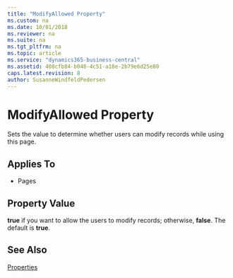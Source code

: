 ```yaml
---
title: "ModifyAllowed Property"
ms.custom: na
ms.date: 10/01/2018
ms.reviewer: na
ms.suite: na
ms.tgt_pltfrm: na
ms.topic: article
ms.service: "dynamics365-business-central"
ms.assetid: 408cfb84-b048-4c51-a18e-2b79e6d25e80
caps.latest.revision: 8
author: SusanneWindfeldPedersen
---
```


 

# ModifyAllowed Property
Sets the value to determine whether users can modify records while using this page.  
  
## Applies To  
  
-   Pages  
  
## Property Value  
 **true** if you want to allow the users to modify records; otherwise, **false**. The default is **true**.  
  
## See Also  
 [Properties](devenv-properties.md)